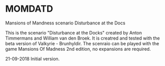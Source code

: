# MOMDATD
Mansions of Mandness scenario Disturbance at the Docs 

This is the scenario "Disturbance at the Docks" created by Anton Timmermans and William van den Broek.
It is creatred and tested with the beta version of Valkyrie - Brunhyldir.
The scenraio can be played with the game Mansions Of Madness 2nd edition, no expansions are required.

21-09-2018 Initial version.
